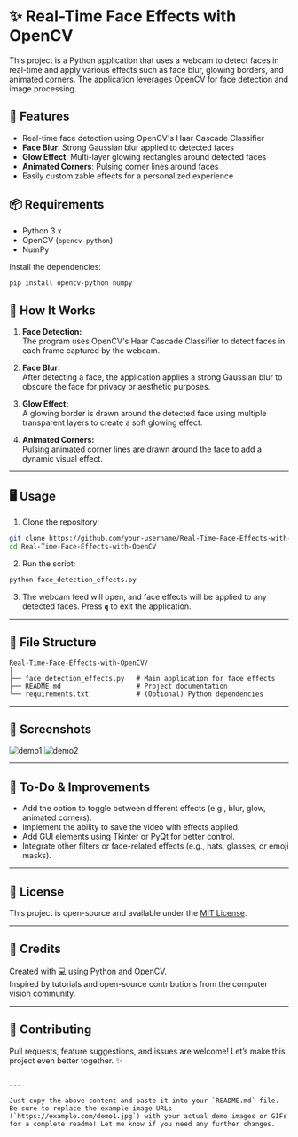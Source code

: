 # ✨ Real-Time Face Effects with OpenCV

This project is a Python application that uses a webcam to detect faces in real-time and apply various effects such as face blur, glowing borders, and animated corners. The application leverages OpenCV for face detection and image processing.

## 🧠 Features

- Real-time face detection using OpenCV's Haar Cascade Classifier
- **Face Blur**: Strong Gaussian blur applied to detected faces
- **Glow Effect**: Multi-layer glowing rectangles around detected faces
- **Animated Corners**: Pulsing corner lines around faces
- Easily customizable effects for a personalized experience


## 📦 Requirements

- Python 3.x
- OpenCV (`opencv-python`)
- NumPy

Install the dependencies:

```bash
pip install opencv-python numpy
```

## 🚀 How It Works

1. **Face Detection:**  
   The program uses OpenCV's Haar Cascade Classifier to detect faces in each frame captured by the webcam.

2. **Face Blur:**  
   After detecting a face, the application applies a strong Gaussian blur to obscure the face for privacy or aesthetic purposes.

3. **Glow Effect:**  
   A glowing border is drawn around the detected face using multiple transparent layers to create a soft glowing effect.

4. **Animated Corners:**  
   Pulsing animated corner lines are drawn around the face to add a dynamic visual effect.

---

## 🖥️ Usage

1. Clone the repository:

```bash
git clone https://github.com/your-username/Real-Time-Face-Effects-with-OpenCV.git
cd Real-Time-Face-Effects-with-OpenCV
```

2. Run the script:

```bash
python face_detection_effects.py
```

3. The webcam feed will open, and face effects will be applied to any detected faces. Press **`q`** to exit the application.

---

## 📁 File Structure

```
Real-Time-Face-Effects-with-OpenCV/
│
├── face_detection_effects.py   # Main application for face effects
├── README.md                   # Project documentation
└── requirements.txt            # (Optional) Python dependencies
```

---

## 📸 Screenshots

![demo1](https://example.com/demo1.jpg)  <!-- Replace with your own demo image or GIF -->
![demo2](https://example.com/demo2.jpg)  <!-- Replace with your own demo image or GIF -->

<!-- You can also include a demo GIF -->
<!-- ![Demo](demo.gif) -->

---

## 🔧 To-Do & Improvements

- Add the option to toggle between different effects (e.g., blur, glow, animated corners).
- Implement the ability to save the video with effects applied.
- Add GUI elements using Tkinter or PyQt for better control.
- Integrate other filters or face-related effects (e.g., hats, glasses, or emoji masks).

---

## 📜 License

This project is open-source and available under the [MIT License](LICENSE).

---

## 🙌 Credits

Created with 💻 using Python and OpenCV.  
Inspired by tutorials and open-source contributions from the computer vision community.

---

## 🤝 Contributing

Pull requests, feature suggestions, and issues are welcome! Let’s make this project even better together. ✨
```

---

Just copy the above content and paste it into your `README.md` file. Be sure to replace the example image URLs (`https://example.com/demo1.jpg`) with your actual demo images or GIFs for a complete readme! Let me know if you need any further changes.

